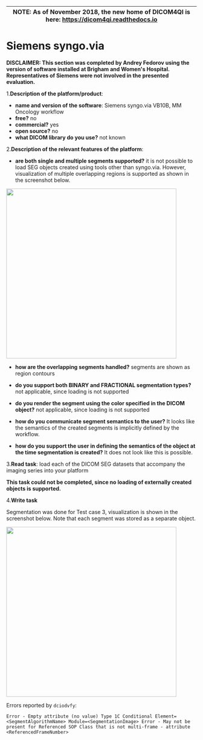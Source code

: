 | NOTE: As of November 2018, the new home of DICOM4QI is here: https://dicom4qi.readthedocs.io|
| --- |

# Siemens syngo.via

**DISCLAIMER: This section was completed by Andrey Fedorov using the version of software installed at Brigham and Women's Hospital. Representatives of Siemens were not involved in the presented evaluation.**

1.**Description of the platform/product**:
 * **name and version of the software**: Siemens syngo.via VB10B, MM Oncology workflow
 * **free?** no
 * **commercial?** yes
 * **open source?** no 
 * **what DICOM library do you use?** not known

2.**Description of the relevant features of the platform**: 
 * **are both single and multiple segments supported?** it is not possible to load SEG objects created using tools other than syngo.via. However, visualization of multiple overlapping regions is supported as shown in the screenshot below.

<img src="./syngo/syngo-hnc139.png" width=450>

 * **how are the overlapping segments handled?** segments are shown as region contours

 * **do you support both BINARY and FRACTIONAL segmentation types?** not applicable, since loading is not supported
 * **do you render the segment using the color specified in the DICOM object?** not applicable, since loading is not supported
 * **how do you communicate segment semantics to the user?** It looks like the semantics of the created segments is implicitly defined by the workflow.
 * **how do you support the user in defining the semantics of the object at the time segmentation is created?** It does not look like this is possible.

3.**Read task**: load each of the DICOM SEG datasets that accompany the imaging series into your platform

**This task could not be completed, since no loading of externally created objects is supported.**


4.**Write task**

Segmentation was done for Test case 3, visualization is shown in the screenshot below. Note that each segment was stored as a separate object.

<img src="./syngo/syngo-hnc139.png" width=450>

Errors reported by `dciodvfy`:

`Error - Empty attribute (no value) Type 1C Conditional Element=<SegmentAlgorithmName> Module=<SegmentationImage>
Error - May not be present for Referenced SOP Class that is not multi-frame - attribute <ReferencedFrameNumber>`



